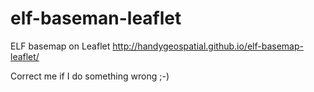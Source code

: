 # elf-baseman-leaflet
ELF basemap on Leaflet
http://handygeospatial.github.io/elf-basemap-leaflet/

Correct me if I do something wrong ;-)
